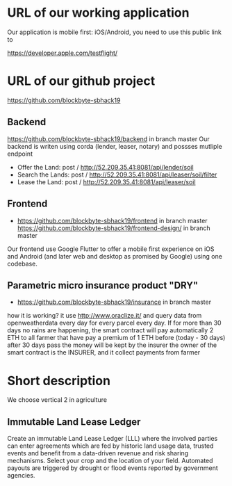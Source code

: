 # URL of our working application
Our application is mobile first: iOS/Android, you need to use this public link to 

https://developer.apple.com/testflight/

# URL of our github project
https://github.com/blockbyte-sbhack19

## Backend
https://github.com/blockbyte-sbhack19/backend in branch master
Our backend is writen using corda (lender, leaser, notary) and possses mutliple endpoint
* Offer the Land: post / http://52.209.35.41:8081/api/lender/soil 
* Search the Lands: post / http://52.209.35.41:8081/api/leaser/soil/filter 
* Lease the Land: post / http://52.209.35.41:8081/api/leaser/soil 

## Frontend
* https://github.com/blockbyte-sbhack19/frontend in branch master
https://github.com/blockbyte-sbhack19/frontend-design/ in branch master

Our frontend use Google Flutter to offer a mobile first experience on iOS and Android (and later web and desktop as promised by Google) using one codebase.

## Parametric micro insurance product "DRY"
* https://github.com/blockbyte-sbhack19/insurance in branch master

how it is working?
it use http://www.oraclize.it/ and query data from openweatherdata every day for every parcel every day.
If for more than 30 days no rains are happening, the smart contract will pay automatically 2 ETH to all farmer that have pay a premium of 1 ETH before (today - 30 days) after 30 days pass the money will be kept by the insurer
the owner of the smart contract is the INSURER, and it collect payments from farmer

# Short description
We choose vertical 2 in agriculture

## Immutable Land Lease Ledger
Create an immutable Land Lease Ledger (LLL) where the involved parties 
can enter agreements which are fed by historic land usage data, trusted events and benefit 
from a data-driven revenue and risk sharing mechanisms.
Select your crop and the location of your field. Automated payouts are triggered by drought or flood events reported by government agencies.

